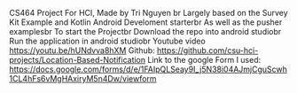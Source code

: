 CS464 Project For HCI, Made by Tri Nguyen br
Largely based on the Survey Kit Example and Kotlin Android Develoment starterbr
As well as the pusher examplesbr
To start the Projectbr
Download the repo into android studiobr
Run the application in android studiobr
Youtube video https://youtu.be/hUNdvva8hXM
Github: https://github.com/csu-hci-projects/Location-Based-Notification
Link to the google Form I used: https://docs.google.com/forms/d/e/1FAIpQLSeay9I_j5N38i04AJmjCguScwh1CL4hFs6vMgHAxiryM5n4Dw/viewform
